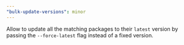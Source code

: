 ```yaml
---
"bulk-update-versions": minor
---
```


Allow to update all the matching packages to their `latest` version by passing the `--force-latest` flag instead of a fixed version.
